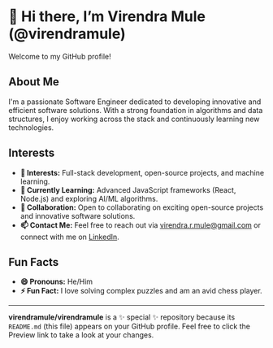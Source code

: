 # 👋 Hi there, I’m Virendra Mule (@virendramule)

Welcome to my GitHub profile!

## About Me

I'm a passionate Software Engineer dedicated to developing innovative and efficient software solutions. With a strong foundation in algorithms and data structures, I enjoy working across the stack and continuously learning new technologies.

## Interests

- **👀 Interests:** Full-stack development, open-source projects, and machine learning.
- **🌱 Currently Learning:** Advanced JavaScript frameworks (React, Node.js) and exploring AI/ML algorithms.
- **💞️ Collaboration:** Open to collaborating on exciting open-source projects and innovative software solutions.
- **📫 Contact Me:** Feel free to reach out via [virendra.r.mule@gmail.com](mailto:email@example.com) or connect with me on [LinkedIn](https://www.linkedin.com/in/virendramule).

## Fun Facts

- **😄 Pronouns:** He/Him
- **⚡ Fun Fact:** I love solving complex puzzles and am an avid chess player.

---

**virendramule/virendramule** is a ✨ special ✨ repository because its `README.md` (this file) appears on your GitHub profile. Feel free to click the Preview link to take a look at your changes.
